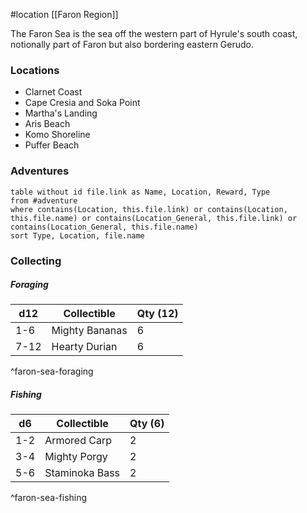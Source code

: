 #location [[Faron Region]]

The Faron Sea is the sea off the western part of Hyrule's south coast, notionally part of Faron but also bordering eastern Gerudo.

### Locations

- Clarnet Coast
- Cape Cresia and Soka Point
- Martha's Landing
- Aris Beach
- Komo Shoreline
- Puffer Beach

### Adventures
```dataview
table without id file.link as Name, Location, Reward, Type
from #adventure
where contains(Location, this.file.link) or contains(Location, this.file.name) or contains(Location_General, this.file.link) or contains(Location_General, this.file.name)
sort Type, Location, file.name
```

### Collecting

##### Foraging

| d12  | Collectible    | Qty (12) |
| ---- | -------------- | -------- |
| 1-6  | Mighty Bananas | 6        |
| 7-12 | Hearty Durian  | 6        |
^faron-sea-foraging

##### Fishing

| d6  | Collectible    | Qty (6) |
| --- | -------------- | ------- |
| 1-2 | Armored Carp   | 2       |
| 3-4 | Mighty Porgy   | 2       |
| 5-6 | Staminoka Bass | 2       |
^faron-sea-fishing
